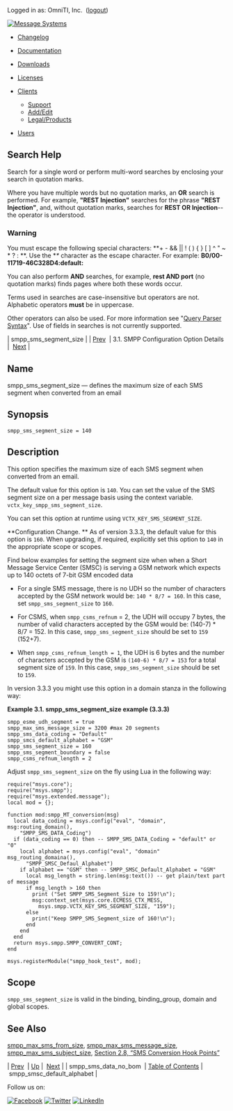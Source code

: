 Logged in as: OmniTI, Inc.  ([logout](https://support.messagesystems.com/logout.php))

[![Message Systems](https://support.messagesystems.com/images/ms-white205.png)](https://support.messagesystems.com/start.php) 

*   [Changelog](https://support.messagesystems.com/start.php?show=changelog)
*   [Documentation](https://support.messagesystems.com/docs/)
*   [Downloads](https://support.messagesystems.com/start.php)

*   [Licenses](https://support.messagesystems.com/license_summary.php)
*   <a href="">Clients</a>
    *   [Support](https://support.messagesystems.com/cs.php)
    *   [Add/Edit](https://support.messagesystems.com/edit_client.php)
    *   [Legal/Products](https://support.messagesystems.com/edit_products.php)
*   [Users](https://support.messagesystems.com/edit_customer.php)

## Search Help

Search for a single word or perform multi-word searches by enclosing your search in quotation marks.

Where you have multiple words but no quotation marks, an **OR** search is performed. For example, **"REST Injection"** searches for the phrase **"REST Injection"**, and, without quotation marks, searches for **REST OR Injection**--the operator is understood.

### Warning

You must escape the following special characters: **+ - && || ! ( ) { } [ ] ^ " ~ * ? : \**. Use the **\** character as the escape character. For example: **B0/00-11719-46C328D4\:default\:**

You can also perform **AND** searches, for example, **rest AND port** (no quotation marks) finds pages where both these words occur.

Terms used in searches are case-insensitive but operators are not. Alphabetic operators **must** be in uppercase.

Other operators can also be used. For more information see "[Query Parser Syntax](https://lucene.apache.org/core/old_versioned_docs/versions/3_0_0/queryparsersyntax.html)". Use of fields in searches is not currently supported.

| smpp_sms_segment_size |
| [Prev](mobility.conf.smpp_sms_data_no_bom.php)  | 3.1. SMPP Configuration Option Details |  [Next](mobility.conf.smpp_smsc_default_alphabet.php) |

<a name="mobility.conf.smpp_sms_segment_size"></a>
## Name

smpp_sms_segment_size — defines the maximum size of each SMS segment when converted from an email

## Synopsis

`smpp_sms_segment_size = 140`

<a name="idp2084768"></a>
## Description

This option specifies the maximum size of each SMS segment when converted from an email.

The default value for this option is `140`. You can set the value of the SMS segment size on a per message basis using the context variable. `vctx_key_smpp_sms_segment_size`.

You can set this option at runtime using `VCTX_KEY_SMS_SEGMENT_SIZE`.

**Configuration Change. ** As of version 3.3.3, the default value for this option is `160`. When upgrading, if required, explicitly set this option to `140` in the appropriate scope or scopes.

Find below examples for setting the segment size when when a Short Message Service Center (SMSC) is serving a GSM network which expects up to 140 octets of 7-bit GSM encoded data

*   For a single SMS message, there is no UDH so the number of characters accepted by the GSM network would be: `140 * 8/7 = 160`. In this case, set `smpp_sms_segment_size` to `160`.

*   For CSMS, when `smpp_csms_refnum` = 2, the UDH will occupy 7 bytes, the number of valid characters accepted by the GSM would be: (140-7) * 8/7 = 152\. In this case, `smpp_sms_segment_size` should be set to `159` (152+7).

*   When `smpp_csms_refnum_length = 1`, the UDH is 6 bytes and the number of characters accepted by the GSM is `(140-6) * 8/7 = 153` for a total segment size of `159`. In this case, `smpp_sms_segment_size` should be set to `159`.

In version 3.3.3 you might use this option in a domain stanza in the following way:

<a name="mobility.conf.smpp_sms_segment_size.example"></a>

**Example 3.1. smpp_sms_segment_size example (3.3.3)**

```
smpp_esme_udh_segment = true
smpp_max_sms_message_size = 3200 #max 20 segments
smpp_sms_data_coding = "Default"
smpp_smcs_default_alphabet = "GSM"
smpp_sms_segment_size = 160
smpp_sms_segment_boundary = false
smpp_csms_refnum_length = 2
```

Adjust `smpp_sms_segment_size` on the fly using Lua in the following way:

```
require("msys.core");
require("msys.smpp");
require("msys.extended.message");
local mod = {};

function mod:smpp_MT_conversion(msg)
  local data_coding = msys.config("eval", "domain", msg:routing_domain(),
    "SMPP_SMS_DATA_Coding")
  if (data_coding == 0) then -- SMPP_SMS_DATA_Coding = "default" or "0"
    local alphabet = msys.config("eval", "domain" msg_routing_domaina(),
      "SMPP_SMSC_Defaul_Alphabet")
    if alphabet == "GSM" then -- SMPP_SMSC_Default_Alphabet = "GSM"
      local msg_length = string.len(msg:text()) -- get plain/text part of message
      if msg_length > 160 then
        print ("Set SMPP_SMS_Segment_Size to 159!\n");
        msg:context_set(msys.core.ECMESS_CTX_MESS,
          msys.smpp.VCTX_KEY_SMS_SEGMENT_SIZE, "159");
      else
        print("Keep SMPP_SMS_Segment_size of 160!\n");
      end
    end
  end
  return msys.smpp.SMPP_CONVERT_CONT;
end

msys.registerModule("smpp_hook_test", mod);
```
<a name="idp2107184"></a>
## Scope

`smpp_sms_segment_size` is valid in the binding, binding_group, domain and global scopes.

<a name="idp2109488"></a>
## See Also

[smpp_max_sms_from_size](mobility.conf.smpp_max_sms_from_size.php "smpp_max_sms_from_size"), [smpp_max_sms_message_size](mobility.conf.smpp_max_sms_message_size.php "smpp_max_sms_message_size"), [smpp_max_sms_subject_size](mobility.conf.smpp_max_sms_subject_size.php "smpp_max_sms_subject_size"), [Section 2.8, “SMS Conversion Hook Points”](mobility.runtime.hooks.php "2.8. SMS Conversion Hook Points")

| [Prev](mobility.conf.smpp_sms_data_no_bom.php)  | [Up](mobility.smpp.options.php#mobility.conf) |  [Next](mobility.conf.smpp_smsc_default_alphabet.php) |
| smpp_sms_data_no_bom  | [Table of Contents](index.php) |  smpp_smsc_default_alphabet |

Follow us on:

[![Facebook](https://support.messagesystems.com/images/icon-facebook.png)](http://www.facebook.com/messagesystems) [![Twitter](https://support.messagesystems.com/images/icon-twitter.png)](http://twitter.com/#!/MessageSystems) [![LinkedIn](https://support.messagesystems.com/images/icon-linkedin.png)](http://www.linkedin.com/company/message-systems)
